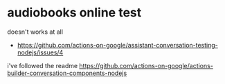 
# audiobooks online test

doesn't works at all

- https://github.com/actions-on-google/assistant-conversation-testing-nodejs/issues/4

i've followed the readme https://github.com/actions-on-google/actions-builder-conversation-components-nodejs
